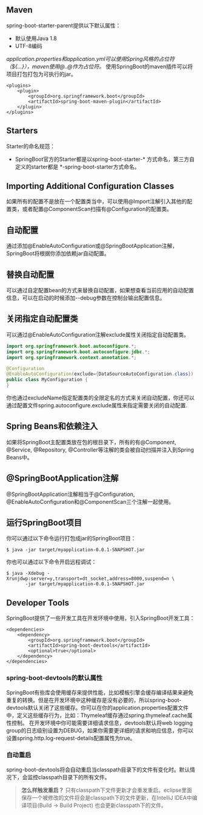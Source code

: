 ## Maven
spring-boot-starter-parent提供以下默认属性：
- 默认使用Java 1.8
- UTF-8编码

*application.properties和application.yml可以使用Spring风格的占位符（${...}），maven使用@..@作为占位符。*
使用SpringBoot的maven插件可以将项目打包打包为可执行的jar。
><build>
	<plugins>
		<plugin>
			<groupId>org.springframework.boot</groupId>
			<artifactId>spring-boot-maven-plugin</artifactId>
		</plugin>
	</plugins>
</build>

## Starters
Starter的命名规范：
- SpringBoot官方的Starter都是以spring-boot-starter-* 方式命名，第三方自定义的starter都是 *-spring-boot-starter方式命名。

## Importing Additional Configuration Classes
如果所有的配置不是放在一个配置类当中，可以使用@Import注解引入其他的配置类，或者配置@ComponentScan扫描有@Configuration的配置类。

## 自动配置
通过添加@EnableAutoConfiguration或@SpringBootApplication注解，SpringBoot将根据你添加依赖jar自动配置。

## 替换自动配置
可以通过自定配置bean的方式来替换自动配置，如果想查看当前应用的自动配置信息，可以在启动的时候添加--debug参数在控制台输出配置信息。

## 关闭指定自动配置类
可以通过@EnableAutoConfiguration注解exclude属性关闭指定自动配置类。
``` java
import org.springframework.boot.autoconfigure.*;
import org.springframework.boot.autoconfigure.jdbc.*;
import org.springframework.context.annotation.*;

@Configuration
@EnableAutoConfiguration(exclude={DataSourceAutoConfiguration.class})
public class MyConfiguration {
}
```
你也通过excludeName指定配置类的全限定名的方式来关闭自动配置，你还可以通过配置文件spring.autoconfigure.exclude属性来指定需要关闭的自动配置.

## Spring Beans和依赖注入
如果将SpringBoot主配置类放在包的根目录下，所有的有@Component, @Service, @Repository, @Controller等注解的类会被自动扫描并注入到Spring Beans中。

## @SpringBootApplication注解
@SpringBootApplication注解相当于@Configuration, @EnableAutoConfiguration和@ComponentScan三个注解一起使用。

## 运行SpringBoot项目
你可以通过以下命令运行打包成jar的SpringBoot项目：
```
$ java -jar target/myapplication-0.0.1-SNAPSHOT.jar
```
你也可以通过以下命令开启远程调试：
```
$ java -Xdebug -Xrunjdwp:server=y,transport=dt_socket,address=8000,suspend=n \
       -jar target/myapplication-0.0.1-SNAPSHOT.jar
```

## Developer Tools
SpringBoot提供了一些开发工具在开发环境中使用，引入SpringBoot开发工具：
```
<dependencies>
	<dependency>
		<groupId>org.springframework.boot</groupId>
		<artifactId>spring-boot-devtools</artifactId>
		<optional>true</optional>
	</dependency>
</dependencies>
```
### spring-boot-devtools的默认属性
SpringBoot有些库会使用缓存来提供性能，比如模板引擎会缓存编译结果来避免重复的转换。但是在开发环境中这种缓存是没有必要的，所以spring-boot-devtools默认关闭了这些缓存。你可以在你的application.properties配置文件中，定义这些缓存行为，比如：Thymeleaf缓存通过spring.thymeleaf.cache属性控制。 
在开发环境中你可能需要详细请求信息，devtools默认将web logging group的日志级别设置为DEBUG，如果你需要更详细的请求和响应信息，你可以设置spring.http.log-request-details配置属性为true。

### 自动重启
spring-boot-devtools将会自动重启当classpath目录下的文件有变化时。默认情况下，会监控classpath目录下的所有文件。
>**怎么样触发重启？** 只有classpath下文件更新才会重发重启。eclipse里面保存一个被修改的文件将会是classpath下的文件更新，在IntelliJ IDEA中编译项目(Build -> Build Project) 也会更新classpath下的文件。
